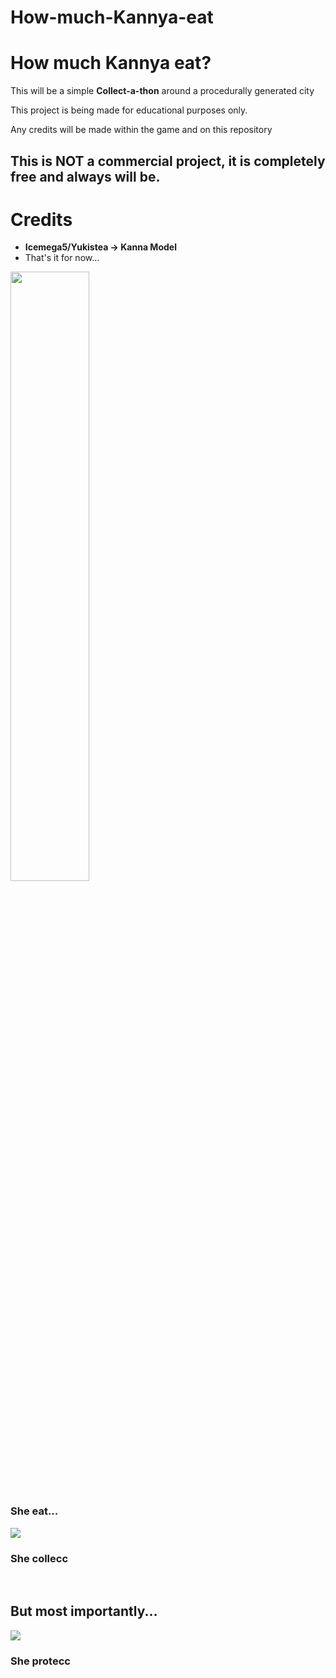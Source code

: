 # How-much-Kannya-eat
<h1>How much Kannya eat?</h1>
<p>This will be a simple <b>Collect-a-thon</b> around a procedurally generated city</p>
<p>This project is being made for educational purposes only.</p>
<p>Any credits will be made within the game and on this repository</p>

<h2>This is <b>NOT</b> a commercial project, it is completely free and always will be.</h2>

<h1>Credits</h1>
<ul>
  <li><b>Icemega5/Yukistea -> Kanna Model</b></li>
  <li>That's it for now...</li>
</ul>



<img width="50%" height="50%" src="https://i.imgur.com/k0ueMCG.gif"/>
<h3><b>She eat...</b></h3>

<img src="https://i.ytimg.com/vi/YOoaozFagZQ/maxresdefault.jpg"/>
<h3><b>She collecc</b></h3>
<br>
<h2><b>But most importantly...</b></h2>

<img src="https://i.pinimg.com/originals/bc/07/c6/bc07c6158733986ca5c8d4ace508a2ae.png"/>
<h3><b>She protecc</b></h3>
